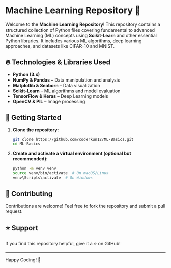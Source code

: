 # Machine Learning Repository 🚀

Welcome to the **Machine Learning Repository**! This repository contains a structured collection of Python files covering fundamental to advanced Machine Learning (ML) concepts using **Scikit-Learn** and other essential Python libraries. It includes various ML algorithms, deep learning approaches, and datasets like CIFAR-10 and MNIST.

## 🔥 Technologies & Libraries Used
- **Python (3.x)**
- **NumPy & Pandas** – Data manipulation and analysis
- **Matplotlib & Seaborn** – Data visualization
- **Scikit-Learn** – ML algorithms and model evaluation
- **TensorFlow & Keras** – Deep Learning models
- **OpenCV & PIL** – Image processing

## 🚀 Getting Started

1. **Clone the repository:**
   ```bash
   git clone https://github.com/coderkun12/ML-Basics.git
   cd ML-Basics
   ```

2. **Create and activate a virtual environment (optional but recommended):**
   ```bash
   python -m venv venv
   source venv/bin/activate  # On macOS/Linux
   venv\Scripts\activate  # On Windows
   ```

## 🤝 Contributing
Contributions are welcome! Feel free to fork the repository and submit a pull request.

## ⭐ Support
If you find this repository helpful, give it a ⭐ on GitHub!

---
Happy Coding! 🚀

